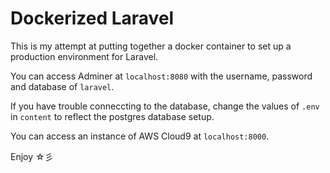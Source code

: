 # Dockerized Laravel

This is my attempt at putting together a docker container to set up a production environment for Laravel.

You can access Adminer at `localhost:8080` with the username, password and database of `laravel`.

If you have trouble conneccting to the database, change the values of `.env` in `content` to reflect the postgres database setup.

You can access an instance of AWS Cloud9 at `localhost:8000`.

Enjoy ☆彡 
